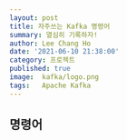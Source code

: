 ```yaml
---
layout: post
title: 자주쓰는 Kafka 명령어
summary: 열심히 기록하자!
author: Lee Chang Ho
date: '2021-06-10 21:38:00'
category: 프로젝트
published: true
image:  kafka/logo.png
tags:   Apache Kafka
---
```


## 명령어
<!--stackedit_data:
eyJoaXN0b3J5IjpbLTE0MjI3NzY0ODFdfQ==
-->